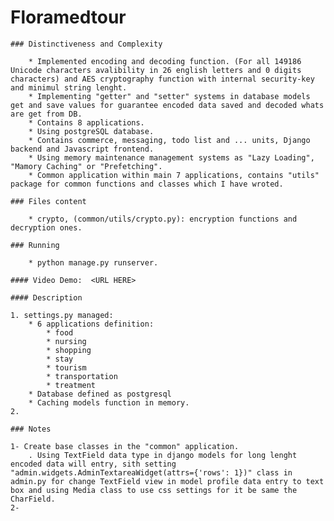 # Floramedtour

    ### Distinctiveness and Complexity

        * Implemented encoding and decoding function. (For all 149186 Unicode characters avalibility in 26 english letters and 0 digits characters) and AES cryptography function with internal security-key and minimul string lenght.
        * Implementing "getter" and "setter" systems in database models get and save values for guarantee encoded data saved and decoded whats are get from DB.
        * Contains 8 applications.
        * Using postgreSQL database.
        * Contains commerce, messaging, todo list and ... units, Django backend and Javascript frontend.
        * Using memory maintenance management systems as "Lazy Loading", "Mamory Caching" or "Prefetching".
        * Common application within main 7 applications, contains "utils" package for common functions and classes which I have wroted.

    ### Files content

        * crypto, (common/utils/crypto.py): encryption functions and decryption ones.

    ### Running

        * python manage.py runserver.

    #### Video Demo:  <URL HERE>

    #### Description

    1. settings.py managed:
        * 6 applications definition:
            * food
            * nursing
            * shopping
            * stay
            * tourism
            * transportation
            * treatment
        * Database defined as postgresql
        * Caching models function in memory.
    2.

    ### Notes

    1- Create base classes in the "common" application.
        . Using TextField data type in django models for long lenght encoded data will entry, sith setting "admin.widgets.AdminTextareaWidget(attrs={'rows': 1})" class in admin.py for change TextField view in model profile data entry to text box and using Media class to use css settings for it be same the CharField.
    2- 
